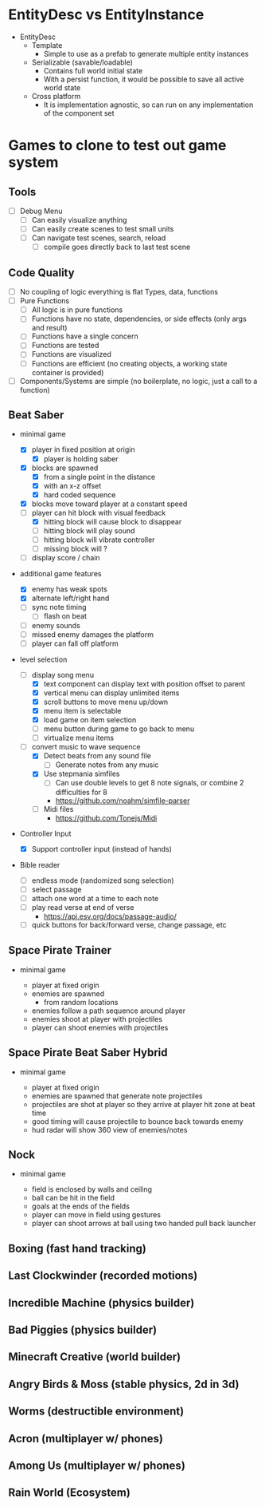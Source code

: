 # EntityDesc vs EntityInstance

- EntityDesc
  - Template
    - Simple to use as a prefab to generate multiple entity instances
  - Serializable (savable/loadable)
    - Contains full world initial state
    - With a persist function, it would be possible to save all active world state
  - Cross platform
    - It is implementation agnostic, so can run on any implementation of the component set

# Games to clone to test out game system

## Tools

- [ ] Debug Menu
  - [ ] Can easily visualize anything
  - [ ] Can easily create scenes to test small units
  - [ ] Can navigate test scenes, search, reload
    - [ ] compile goes directly back to last test scene

## Code Quality

- [ ] No coupling of logic everything is flat Types, data, functions
- [ ] Pure Functions
  - [ ] All logic is in pure functions
  - [ ] Functions have no state, dependencies, or side effects (only args and result)
  - [ ] Functions have a single concern
  - [ ] Functions are tested
  - [ ] Functions are visualized
  - [ ] Functions are efficient (no creating objects, a working state container is provided)
- [ ] Components/Systems are simple (no boilerplate, no logic, just a call to a function)

## Beat Saber

- minimal game

  - [x] player in fixed position at origin
    - [x] player is holding saber
  - [x] blocks are spawned
    - [x] from a single point in the distance
    - [x] with an x-z offset
    - [x] hard coded sequence
  - [x] blocks move toward player at a constant speed
  - [ ] player can hit block with visual feedback
    - [x] hitting block will cause block to disappear
    - [ ] hitting block will play sound
    - [ ] hitting block will vibrate controller
    - [ ] missing block will ?
  - [ ] display score / chain

- additional game features

  - [x] enemy has weak spots
  - [x] alternate left/right hand
  - [ ] sync note timing
    - [ ] flash on beat
  - [ ] enemy sounds
  - [ ] missed enemy damages the platform
  - [ ] player can fall off platform

- level selection

  - [ ] display song menu
    - [x] text component can display text with position offset to parent
    - [x] vertical menu can display unlimited items
    - [x] scroll buttons to move menu up/down
    - [x] menu item is selectable
    - [x] load game on item selection
    - [ ] menu button during game to go back to menu
    - [ ] virtualize menu items
  - [ ] convert music to wave sequence
    - [x] Detect beats from any sound file
      - [ ] Generate notes from any music
    - [x] Use stepmania simfiles
      - [ ] Can use double levels to get 8 note signals, or combine 2 difficulties for 8
      - https://github.com/noahm/simfile-parser
    - [ ] Midi files
      - https://github.com/Tonejs/Midi

- Controller Input

  - [x] Support controller input (instead of hands)

- Bible reader

  - [ ] endless mode (randomized song selection)
  - [ ] select passage
  - [ ] attach one word at a time to each note
  - [ ] play read verse at end of verse
    - https://api.esv.org/docs/passage-audio/
  - [ ] quick buttons for back/forward verse, change passage, etc

## Space Pirate Trainer

- minimal game

  - player at fixed origin
  - enemies are spawned
    - from random locations
  - enemies follow a path sequence around player
  - enemies shoot at player with projectiles
  - player can shoot enemies with projectiles

## Space Pirate Beat Saber Hybrid

- minimal game

  - player at fixed origin
  - enemies are spawned that generate note projectiles
  - projectiles are shot at player so they arrive at player hit zone at beat time
  - good timing will cause projectile to bounce back towards enemy
  - hud radar will show 360 view of enemies/notes

## Nock

- minimal game

  - field is enclosed by walls and ceiling
  - ball can be hit in the field
  - goals at the ends of the fields
  - player can move in field using gestures
  - player can shoot arrows at ball using two handed pull back launcher

## Boxing (fast hand tracking)

## Last Clockwinder (recorded motions)

## Incredible Machine (physics builder)

## Bad Piggies (physics builder)

## Minecraft Creative (world builder)

## Angry Birds & Moss (stable physics, 2d in 3d)

## Worms (destructible environment)

## Acron (multiplayer w/ phones)

## Among Us (multiplayer w/ phones)

## Rain World (Ecosystem)
